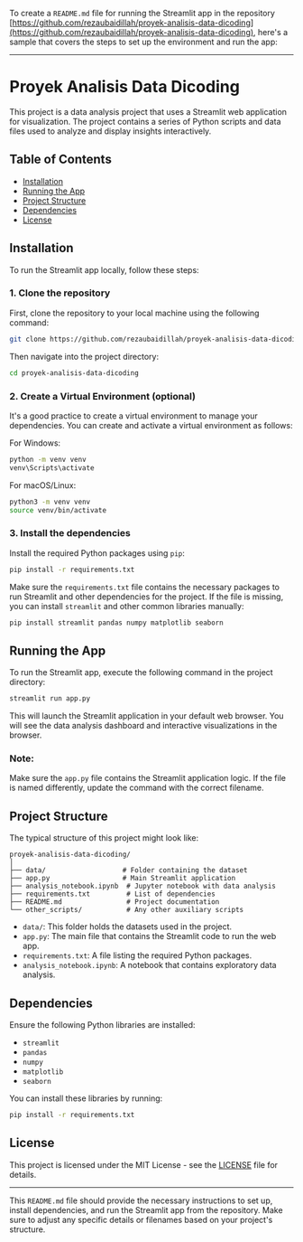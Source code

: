 To create a `README.md` file for running the Streamlit app in the repository [https://github.com/rezaubaidillah/proyek-analisis-data-dicoding](https://github.com/rezaubaidillah/proyek-analisis-data-dicoding), here's a sample that covers the steps to set up the environment and run the app:

---

# Proyek Analisis Data Dicoding

This project is a data analysis project that uses a Streamlit web application for visualization. The project contains a series of Python scripts and data files used to analyze and display insights interactively.

## Table of Contents

- [Installation](#installation)
- [Running the App](#running-the-app)
- [Project Structure](#project-structure)
- [Dependencies](#dependencies)
- [License](#license)

## Installation

To run the Streamlit app locally, follow these steps:

### 1. Clone the repository

First, clone the repository to your local machine using the following command:

```bash
git clone https://github.com/rezaubaidillah/proyek-analisis-data-dicoding.git
```

Then navigate into the project directory:

```bash
cd proyek-analisis-data-dicoding
```

### 2. Create a Virtual Environment (optional)

It's a good practice to create a virtual environment to manage your dependencies. You can create and activate a virtual environment as follows:

For Windows:
```bash
python -m venv venv
venv\Scripts\activate
```

For macOS/Linux:
```bash
python3 -m venv venv
source venv/bin/activate
```

### 3. Install the dependencies

Install the required Python packages using `pip`:

```bash
pip install -r requirements.txt
```

Make sure the `requirements.txt` file contains the necessary packages to run Streamlit and other dependencies for the project. If the file is missing, you can install `streamlit` and other common libraries manually:

```bash
pip install streamlit pandas numpy matplotlib seaborn
```

## Running the App

To run the Streamlit app, execute the following command in the project directory:

```bash
streamlit run app.py
```

This will launch the Streamlit application in your default web browser. You will see the data analysis dashboard and interactive visualizations in the browser.

### Note:
Make sure the `app.py` file contains the Streamlit application logic. If the file is named differently, update the command with the correct filename.

## Project Structure

The typical structure of this project might look like:

```
proyek-analisis-data-dicoding/
│
├── data/                   # Folder containing the dataset
├── app.py                  # Main Streamlit application
├── analysis_notebook.ipynb  # Jupyter notebook with data analysis
├── requirements.txt         # List of dependencies
├── README.md                # Project documentation
└── other_scripts/           # Any other auxiliary scripts
```

- `data/`: This folder holds the datasets used in the project.
- `app.py`: The main file that contains the Streamlit code to run the web app.
- `requirements.txt`: A file listing the required Python packages.
- `analysis_notebook.ipynb`: A notebook that contains exploratory data analysis.

## Dependencies

Ensure the following Python libraries are installed:

- `streamlit`
- `pandas`
- `numpy`
- `matplotlib`
- `seaborn`

You can install these libraries by running:

```bash
pip install -r requirements.txt
```

## License

This project is licensed under the MIT License - see the [LICENSE](LICENSE) file for details.

---

This `README.md` file should provide the necessary instructions to set up, install dependencies, and run the Streamlit app from the repository. Make sure to adjust any specific details or filenames based on your project's structure.

